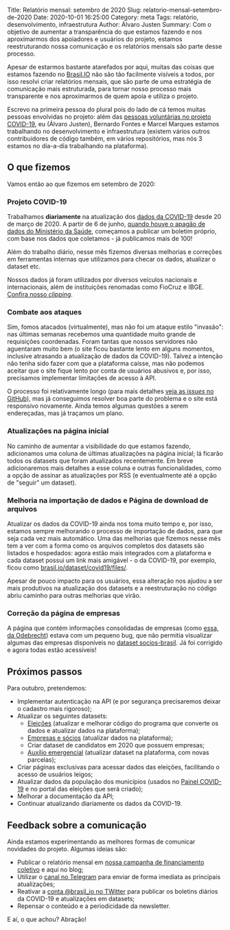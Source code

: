 Title: Relatório mensal: setembro de 2020
Slug: relatorio-mensal-setembro-de-2020
Date: 2020-10-01 16:25:00
Category: meta
Tags: relatório, desenvolvimento, infraestrutura
Author: Álvaro Justen
Summary: Com o objetivo de aumentar a transparência do que estamos fazendo e nos aproximarmos dos apoiadores e usuários do projeto, estamos reestruturando nossa comunicação e os relatórios mensais são parte desse processo.


Apesar de estarmos bastante atarefados por aqui, muitas das coisas que estamos
fazendo no [Brasil.IO](https://brasil.io/) não são tão facilmente visíveis a
todos, por isso resolvi criar relatórios mensais, que são parte de uma
estratégia de comunicação mais estruturada, para tornar nosso processo mais
transparente e nos aproximarmos de quem apoia e utiliza o projeto.

Escrevo na primeira pessoa do plural pois do lado de cá temos muitas pessoas
envolvidas no projeto: além das [pessoas voluntárias no projeto
COVID-19](https://brasil.io/covid19/voluntarios/), eu (Álvaro Justen), Bernardo
Fontes e Marcel Marques estamos trabalhando no desenvolvimento e infraestrutura
(existem vários outros contribuidores de código também, em vários repositórios,
mas nós 3 estamos no dia-a-dia trabalhando na plataforma).


## O que fizemos

Vamos então ao que fizemos em setembro de 2020:


### Projeto COVID-19

Trabalhamos **diariamente** na atualização dos [dados da
COVID-19](https://brasil.io/covid19/) desde 20 de março de 2020. A partir de 6
de junho, [quando houve o apagão de dados do Ministério da
Saúde](https://www.bbc.com/portuguese/brasil-52974181), começamos a publicar um
boletim próprio, com base nos dados que coletamos - já publicamos mais de 100!

Além do trabalho diário, nesse mês fizemos diversas melhorias e correções em
ferramentas internas que utilizamos para checar os dados, atualizar o dataset
etc.

Nossos dados já foram utilizados por diversos veículos nacionais e
internacionais, além de instituições renomadas como FioCruz e IBGE. [Confira
nosso
*clipping*](https://github.com/turicas/covid19-br/blob/master/clipping.md).


### Combate aos ataques

Sim, fomos atacados (virtualmente), mas não foi um ataque estilo "invasão": nas
últimas semanas recebemos uma quantidade muito grande de requisições
coordenadas. Foram tantas que nossos servidores não aguentaram muito bem (o
site ficou bastante lento em alguns momentos, inclusive atrasando a atualização
de dados da COVID-19). Talvez a intenção não tenha sido fazer com que a
plataforma caísse, mas não podemos aceitar que o site fique lento por conta de
usuários abusivos e, por isso, precisamos implementar limitações de acesso à
API.

O processo foi relativamente longo (para mais detalhes [veja as *issues* no
GitHub](https://github.com/turicas/brasil.io/issues?q=is%3Aissue+cloudflare)),
mas já conseguimos resolver boa parte do problema e o site está responsivo
novamente. Ainda temos algumas questões a serem endereçadas, mas já traçamos um
plano.


### Atualizações na página inicial

No caminho de aumentar a visibilidade do que estamos fazendo, adicionamos uma
coluna de últimas atualizações na página inicial; lá ficarão todos os datasets
que foram atualizados recentemente. Em breve adicionaremos mais detalhes a esse
coluna e outras funcionalidades, como a opção de assinar as atualizações por
RSS (e eventualmente até a opção de "seguir" um dataset).


### Melhoria na importação de dados e Página de download de arquivos

Atualizar os dados da COVID-19 ainda nos toma muito tempo e, por isso, estamos
sempre melhorando o processo de importação de dados, para que seja cada vez
mais automático. Uma das melhorias que fizemos nesse mês tem a ver com a forma
como os arquivos completos dos datasets são listados e hospedados: agora estão
mais integrados com a plataforma e cada dataset possui um link mais amigável -
o da COVID-19, por exemplo, ficou como
[brasil.io/dataset/covid19/files/](https://brasil.io/dataset/covid19/files/).

Apesar de pouco impacto para os usuários, essa alteração nos ajudou a ser mais
produtivos na atualização dos datasets e a reestruturação no código abriu
caminho para outras melhorias que virão.


### Correção da página de empresas

A página que contém informações consolidadas de empresas (como [essa, da
Odebrecht](https://brasil.io/especiais/documento/15102288000182/)) estava com
um pequeno bug, que não permitia visualizar algumas das empresas disponíveis no
[dataset socios-brasil](https://brasil.io/dataset/socios-brasil/). Já foi
corrigido e agora todas estão acessíveis!


## Próximos passos

Para outubro, pretendemos:

- Implementar autenticação na API (e por segurança precisaremos deixar o
  cadastro mais rigoroso);
- Atualizar os seguintes datasets:
  - [Eleições](https://brasil.io/dataset/eleicoes-brasil/) (atualizar e
    melhorar código do programa que converte os dados e atualizar dados na
    plataforma);
  - [Empresas e sócios](https://brasil.io/dataset/socios-brasil/) (atualizar
    dados na plataforma);
  - Criar dataset de candidatos em 2020 que possuem empresas;
  - [Auxílio emergencial](https://brasil.io/dataset/govbr/auxilio_emergencial/)
    (atualizar dataset na plataforma, com novas parcelas);
- Criar páginas exclusivas para acessar dados das eleições, facilitando o
  acesso de usuários leigos;
- Atualizar dados da população dos municípios (usados no [Painel
  COVID-19](https://brasil.io/covid19/) e no portal das eleições que será
  criado);
- Melhorar a documentação da API;
- Continuar atualizando diariamente os dados da COVID-19.


## Feedback sobre a comunicação

Ainda estamos experimentando as melhores formas de comunicar novidades do
projeto. Algumas ideias são:

- Publicar o relatório mensal em [nossa campanha de financiamento
  coletivo](https://apoia.se/brasilio) e aqui no blog;
- Utilizar o [canal no Telegram](https://t.me/brasil_io) para enviar de forma
  imediata as principais atualizações;
- Reativar a [conta @brasil_io no TWitter](https://twitter.com/brasil_io) para
  publicar os boletins diários da COVID-19 e atualizações em datasets;
- Repensar o conteúdo e a periodicidade da newsletter.

E aí, o que achou?
Abração!
